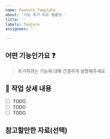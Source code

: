 ```yaml
---
name: Feature Template
about: '기능 추가 이슈 템플릿 '
title: ''
labels: feature
assignees: ''

---
```


## 어떤 기능인가요 ❓
> 추가하려는 기능에 대해 간결하게 설명해주세요

## 📌 작업 상세 내용
- [ ] TODO
- [ ] TODO
- [ ] TODO

## 참고할만한 자료(선택)
